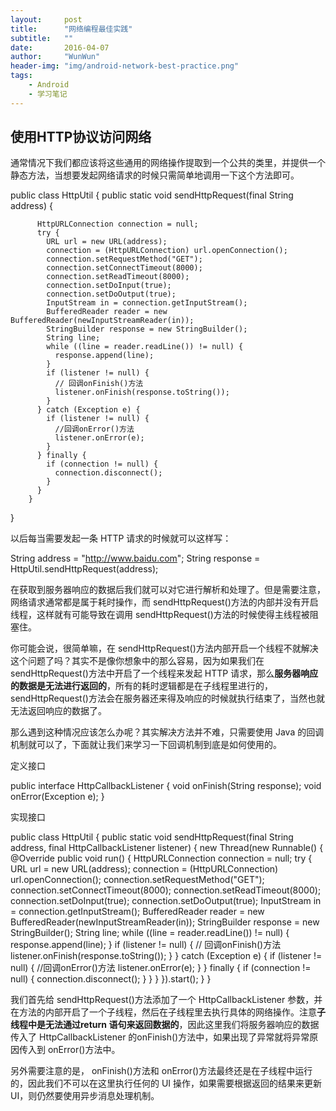 ```yaml
---
layout:     post
title:      "网络编程最佳实践"
subtitle:   ""
date:       2016-04-07
author:     "WunWun"
header-img: "img/android-network-best-practice.png"
tags:
    - Android
    - 学习笔记
---
```


## 使用HTTP协议访问网络

通常情况下我们都应该将这些通用的网络操作提取到一个公共的类里，并提供一个静态方法，当想要发起网络请求的时候只需简单地调用一下这个方法即可。

  public class HttpUtil {
    public static void sendHttpRequest(final String address) {  

          HttpURLConnection connection = null;
          try {
            URL url = new URL(address);
            connection = (HttpURLConnection) url.openConnection();
            connection.setRequestMethod("GET");
            connection.setConnectTimeout(8000);
            connection.setReadTimeout(8000);
            connection.setDoInput(true);
            connection.setDoOutput(true);
            InputStream in = connection.getInputStream();
            BufferedReader reader = new       BufferedReader(newInputStreamReader(in));
            StringBuilder response = new StringBuilder();
            String line;
            while ((line = reader.readLine()) != null) {
              response.append(line);
            }
            if (listener != null) {
              // 回调onFinish()方法
              listener.onFinish(response.toString());
            }
          } catch (Exception e) {
            if (listener != null) {
              //回调onError()方法
              listener.onError(e);
            }
          } finally {
            if (connection != null) {
              connection.disconnect();
            }
          }
        }
  }

以后每当需要发起一条 HTTP 请求的时候就可以这样写：

  String address = "http://www.baidu.com";
  String response = HttpUtil.sendHttpRequest(address);

在获取到服务器响应的数据后我们就可以对它进行解析和处理了。但是需要注意，网络请求通常都是属于耗时操作，而 sendHttpRequest()方法的内部并没有开启线程，这样就有可能导致在调用 sendHttpRequest()方法的时候使得主线程被阻塞住。

你可能会说，很简单嘛，在 sendHttpRequest()方法内部开启一个线程不就解决这个问题了吗？其实不是像你想象中的那么容易，因为如果我们在 sendHttpRequest()方法中开启了一个线程来发起 HTTP 请求，那么**服务器响应的数据是无法进行返回的**，所有的耗时逻辑都是在子线程里进行的， sendHttpRequest()方法会在服务器还来得及响应的时候就执行结束了，当然也就无法返回响应的数据了。

那么遇到这种情况应该怎么办呢？其实解决方法并不难，只需要使用 Java 的回调机制就可以了，下面就让我们来学习一下回调机制到底是如何使用的。

定义接口

  public interface HttpCallbackListener {
    void onFinish(String response);
    void onError(Exception e);
  }

实现接口

  public class HttpUtil {
    public static void sendHttpRequest(final String address, final HttpCallbackListener listener) {
      new Thread(new Runnable() {
        @Override
        public void run() {
          HttpURLConnection connection = null;
          try {
            URL url = new URL(address);
            connection = (HttpURLConnection) url.openConnection();
            connection.setRequestMethod("GET");
            connection.setConnectTimeout(8000);
            connection.setReadTimeout(8000);
            connection.setDoInput(true);
            connection.setDoOutput(true);
            InputStream in = connection.getInputStream();
            BufferedReader reader = new       BufferedReader(newInputStreamReader(in));
            StringBuilder response = new StringBuilder();
            String line;
            while ((line = reader.readLine()) != null) {
              response.append(line);
            }
            if (listener != null) {
              // 回调onFinish()方法
              listener.onFinish(response.toString());
            }
          } catch (Exception e) {
            if (listener != null) {
              //回调onError()方法
              listener.onError(e);
            }
          } finally {
            if (connection != null) {
              connection.disconnect();
            }
          }
        }
      }).start();
    }
  }

我们首先给 sendHttpRequest()方法添加了一个 HttpCallbackListener 参数，并在方法的内部开启了一个子线程，然后在子线程里去执行具体的网络操作。注意**子线程中是无法通过return 语句来返回数据的**，因此这里我们将服务器响应的数据传入了 HttpCallbackListener 的onFinish()方法中，如果出现了异常就将异常原因传入到 onError()方法中。

另外需要注意的是， onFinish()方法和 onError()方法最终还是在子线程中运行的，因此我们不可以在这里执行任何的 UI 操作，如果需要根据返回的结果来更新 UI，则仍然要使用异步消息处理机制。